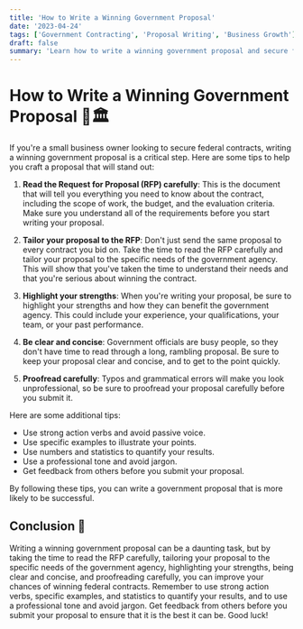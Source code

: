```yaml
---
title: 'How to Write a Winning Government Proposal'
date: '2023-04-24'
tags: ['Government Contracting', 'Proposal Writing', 'Business Growth']
draft: false
summary: 'Learn how to write a winning government proposal and secure federal contracts for your small business. 💼🏛️'
---
```


# How to Write a Winning Government Proposal 💼🏛️

If you're a small business owner looking to secure federal contracts, writing a winning government proposal is a critical step. Here are some tips to help you craft a proposal that will stand out:

1. **Read the Request for Proposal (RFP) carefully**: This is the document that will tell you everything you need to know about the contract, including the scope of work, the budget, and the evaluation criteria. Make sure you understand all of the requirements before you start writing your proposal.

2. **Tailor your proposal to the RFP**: Don't just send the same proposal to every contract you bid on. Take the time to read the RFP carefully and tailor your proposal to the specific needs of the government agency. This will show that you've taken the time to understand their needs and that you're serious about winning the contract.

3. **Highlight your strengths**: When you're writing your proposal, be sure to highlight your strengths and how they can benefit the government agency. This could include your experience, your qualifications, your team, or your past performance.

4. **Be clear and concise**: Government officials are busy people, so they don't have time to read through a long, rambling proposal. Be sure to keep your proposal clear and concise, and to get to the point quickly.

5. **Proofread carefully**: Typos and grammatical errors will make you look unprofessional, so be sure to proofread your proposal carefully before you submit it.

Here are some additional tips:

- Use strong action verbs and avoid passive voice.
- Use specific examples to illustrate your points.
- Use numbers and statistics to quantify your results.
- Use a professional tone and avoid jargon.
- Get feedback from others before you submit your proposal.

By following these tips, you can write a government proposal that is more likely to be successful.

## Conclusion 🎉

Writing a winning government proposal can be a daunting task, but by taking the time to read the RFP carefully, tailoring your proposal to the specific needs of the government agency, highlighting your strengths, being clear and concise, and proofreading carefully, you can improve your chances of winning federal contracts. Remember to use strong action verbs, specific examples, and statistics to quantify your results, and to use a professional tone and avoid jargon. Get feedback from others before you submit your proposal to ensure that it is the best it can be. Good luck!